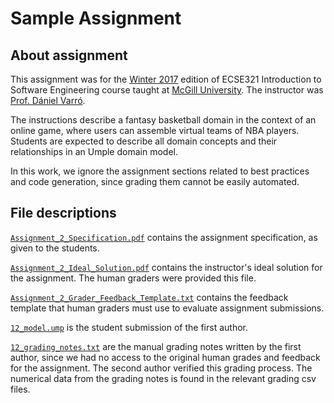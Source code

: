 # Sample Assignment

## About assignment

This assignment was for the [Winter 2017](https://github.com/ECSE321-Winter2017-McGill)
edition of ECSE321 Introduction to Software Engineering course taught at
[McGill University](https://mcgill.ca/). The instructor was [Prof. Dániel Varró](https://github.com/varrodan).

The instructions describe a fantasy basketball domain in the context of an online game,
where users can assemble virtual teams of NBA players. Students are expected to describe all
domain concepts and their relationships in an Umple domain model.

In this work, we ignore the assignment sections related to best practices and 
code generation, since grading them cannot be easily automated.

## File descriptions

[`Assignment_2_Specification.pdf`](Assignment_2_Specification.pdf)
contains the assignment specification, as given to the students.

[`Assignment_2_Ideal_Solution.pdf`](Assignment_2_Ideal_Solution.pdf)
contains the instructor's ideal solution for the assignment. The human graders
were provided this file.

[`Assignment_2_Grader_Feedback_Template.txt`](Assignment_2_Grader_Feedback_Template.txt)
contains the feedback template that human graders must use to evaluate assignment submissions.

[`12_model.ump`](12_model.ump)
is the student submission of the first author.

[`12_grading_notes.txt`](12_grading_notes.txt)
are the manual grading notes written by the first author, since we had no access to the 
original human grades and feedback for the assignment. The second author verified this 
grading process. The numerical data from the grading notes is found in the relevant grading 
csv files. 


